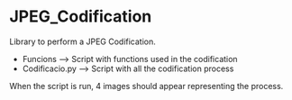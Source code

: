 # JPEG_Codification
Library to perform a JPEG Codification.

- Funcions --> Script with functions used in the codification
- Codificacio.py --> Script with all the codification process

When the script is run, 4 images should appear representing the process.
